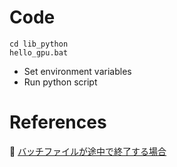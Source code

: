 # Code

```shell
cd lib_python
hello_gpu.bat
```

* Set environment variables
* Run python script

# References

📖 [バッチファイルが途中で終了する場合](https://qiita.com/keyta/items/e8783c212916cfbaaba5#:~:text=%E3%81%93%E3%82%8C%E3%81%AF%E3%80%813%E8%A1%8C%E7%9B%AE%E3%81%A7b.bat%E3%81%8C%E5%91%BC%E3%81%B3%E5%87%BA%E3%81%95%E3%82%8C%E3%81%9F%E9%9A%9B%E3%81%ABa.bat%E3%81%AB%E5%87%A6%E7%90%86%E3%81%8C%E6%88%BB%E3%82%89%E3%81%9A%E3%80%81%E7%B5%82%E4%BA%86%E3%81%97%E3%81%A6%E3%81%97%E3%81%BE%E3%81%86%E3%81%9F%E3%82%81%E3%81%A7%E3%81%99%E3%80%82,%E3%81%9D%E3%81%AE%E3%81%9F%E3%82%81%E3%80%81%E6%9C%AC%E6%9D%A5%E6%9C%9F%E5%BE%85%E3%81%97%E3%81%A6%E3%81%84%E3%82%8B%E6%8C%AF%E3%82%8B%E8%88%9E%E3%81%84%E3%82%92%E5%AE%9F%E7%8F%BE%E3%81%99%E3%82%8B%E3%81%9F%E3%82%81%E3%81%AB%E3%81%AF%E3%80%81%E3%83%90%E3%83%83%E3%83%81%E3%83%95%E3%82%A1%E3%82%A4%E3%83%AB%E3%82%84%E3%82%B5%E3%83%96%E3%83%AB%E3%83%BC%E3%83%81%E3%83%B3%E3%82%92%E5%91%BC%E3%81%B3%E5%87%BA%E3%81%99%E3%81%A8%E3%81%8D%E3%81%AB%E7%94%A8%E3%81%84%E3%82%8Bcall%E3%82%92%E5%88%A9%E7%94%A8%E3%81%97%E3%81%BE%E3%81%99%E3%80%82%20%E6%9C%80%E5%88%9D%E3%81%AB%E5%AE%9F%E8%A1%8C%E3%81%97%E3%81%9F%E3%83%90%E3%83%83%E3%83%81%E3%83%95%E3%82%A1%E3%82%A4%E3%83%AB%E3%81%AB%E5%87%A6%E7%90%86%E3%82%92%E6%88%BB%E3%81%99%E3%81%9F%E3%82%81%E3%81%AB%E3%81%AF%E3%80%81call%E3%82%B3%E3%83%9E%E3%83%B3%E3%83%89%E3%82%92%E7%94%A8%E3%81%84%E3%81%A6%E4%BB%A5%E4%B8%8B%E3%81%AE%E3%82%88%E3%81%86%E3%81%AB%E8%A8%98%E8%BF%B0%E3%81%97%E3%81%BE%E3%81%99%E3%80%82)  
